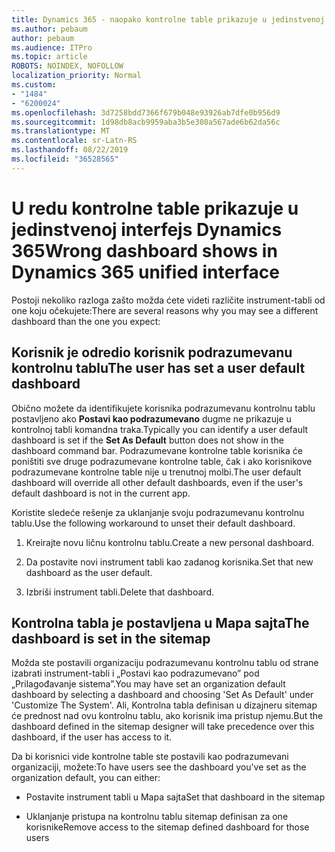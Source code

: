 ```yaml
---
title: Dynamics 365 - naopako kontrolne table prikazuje u jedinstvenoj interfejs Dynamics 365
ms.author: pebaum
author: pebaum
ms.audience: ITPro
ms.topic: article
ROBOTS: NOINDEX, NOFOLLOW
localization_priority: Normal
ms.custom:
- "1484"
- "6200024"
ms.openlocfilehash: 3d7258bdd7366f679b048e93926ab7dfe0b956d9
ms.sourcegitcommit: 1d98db8acb9959aba3b5e308a567ade6b62da56c
ms.translationtype: MT
ms.contentlocale: sr-Latn-RS
ms.lasthandoff: 08/22/2019
ms.locfileid: "36528565"
---
```

# <a name="wrong-dashboard-shows-in-dynamics-365-unified-interface"></a><span data-ttu-id="13b9a-102">U redu kontrolne table prikazuje u jedinstvenoj interfejs Dynamics 365</span><span class="sxs-lookup"><span data-stu-id="13b9a-102">Wrong dashboard shows in Dynamics 365 unified interface</span></span>

<span data-ttu-id="13b9a-103">Postoji nekoliko razloga zašto možda ćete videti različite instrument-tabli od one koju očekujete:</span><span class="sxs-lookup"><span data-stu-id="13b9a-103">There are several reasons why you may see a different dashboard than the one you expect:</span></span>

## <a name="the-user-has-set-a-user-default-dashboard"></a><span data-ttu-id="13b9a-104">Korisnik je odredio korisnik podrazumevanu kontrolnu tablu</span><span class="sxs-lookup"><span data-stu-id="13b9a-104">The user has set a user default dashboard</span></span> 

<span data-ttu-id="13b9a-105">Obično možete da identifikujete korisnika podrazumevanu kontrolnu tablu postavljeno ako **Postavi kao podrazumevano** dugme ne prikazuje u kontrolnoj tabli komandna traka.</span><span class="sxs-lookup"><span data-stu-id="13b9a-105">Typically you can identify a user default dashboard is set if the **Set As Default** button does not show in the dashboard command bar.</span></span> <span data-ttu-id="13b9a-106">Podrazumevane kontrolne table korisnika će poništiti sve druge podrazumevane kontrolne table, čak i ako korisnikove podrazumevane kontrolne table nije u trenutnoj molbi.</span><span class="sxs-lookup"><span data-stu-id="13b9a-106">The user default dashboard will override all other default dashboards, even if the user's default dashboard is not in the current app.</span></span>

<span data-ttu-id="13b9a-107">Koristite sledeće rešenje za uklanjanje svoju podrazumevanu kontrolnu tablu.</span><span class="sxs-lookup"><span data-stu-id="13b9a-107">Use the following workaround to unset their default dashboard.</span></span>

1. <span data-ttu-id="13b9a-108">Kreirajte novu ličnu kontrolnu tablu.</span><span class="sxs-lookup"><span data-stu-id="13b9a-108">Create a new personal dashboard.</span></span>

2. <span data-ttu-id="13b9a-109">Da postavite novi instrument tabli kao zadanog korisnika.</span><span class="sxs-lookup"><span data-stu-id="13b9a-109">Set that new dashboard as the user default.</span></span>

3. <span data-ttu-id="13b9a-110">Izbriši instrument tabli.</span><span class="sxs-lookup"><span data-stu-id="13b9a-110">Delete that dashboard.</span></span>

## <a name="the-dashboard-is-set-in-the-sitemap"></a><span data-ttu-id="13b9a-111">Kontrolna tabla je postavljena u Mapa sajta</span><span class="sxs-lookup"><span data-stu-id="13b9a-111">The dashboard is set in the sitemap</span></span>

<span data-ttu-id="13b9a-112">Možda ste postavili organizaciju podrazumevanu kontrolnu tablu od strane izabrati instrument-tabli i „Postavi kao podrazumevano” pod „Prilagođavanje sistema”.</span><span class="sxs-lookup"><span data-stu-id="13b9a-112">You may have set an organization default dashboard by selecting a dashboard and choosing 'Set As Default' under 'Customize The System'.</span></span> <span data-ttu-id="13b9a-113">Ali, Kontrolna tabla definisan u dizajneru sitemap će prednost nad ovu kontrolnu tablu, ako korisnik ima pristup njemu.</span><span class="sxs-lookup"><span data-stu-id="13b9a-113">But the dashboard defined in the sitemap designer will take precedence over this dashboard, if the user has access to it.</span></span>

<span data-ttu-id="13b9a-114">Da bi korisnici vide kontrolne table ste postavili kao podrazumevani organizaciji, možete:</span><span class="sxs-lookup"><span data-stu-id="13b9a-114">To have users see the dashboard you've set as the organization default, you can either:</span></span>

* <span data-ttu-id="13b9a-115">Postavite instrument tabli u Mapa sajta</span><span class="sxs-lookup"><span data-stu-id="13b9a-115">Set that dashboard in the sitemap</span></span>

* <span data-ttu-id="13b9a-116">Uklanjanje pristupa na kontrolnu tablu sitemap definisan za one korisnike</span><span class="sxs-lookup"><span data-stu-id="13b9a-116">Remove access to the sitemap defined dashboard for those users</span></span>
